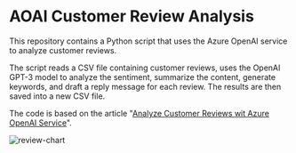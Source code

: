 # AOAI Customer Review Analysis
This repository contains a Python script that uses the Azure OpenAI service to analyze customer reviews. 

The script reads a CSV file containing customer reviews, uses the OpenAI GPT-3 model to analyze the sentiment, summarize the content, generate keywords, and draft a reply message for each review. The results are then saved into a new CSV file.

The code is based on the article "[Analyze Customer Reviews wit Azure OpenAI Service](https://medium.com/geekculture/analyze-customer-reviews-with-azure-openai-service-e46b18ff08c7)".

![review-chart](https://github.com/jazzpujols34/aoai-customer-reviews/assets/62235508/5a83aa2a-e72a-43eb-9df3-b2a2a4bbad10)
